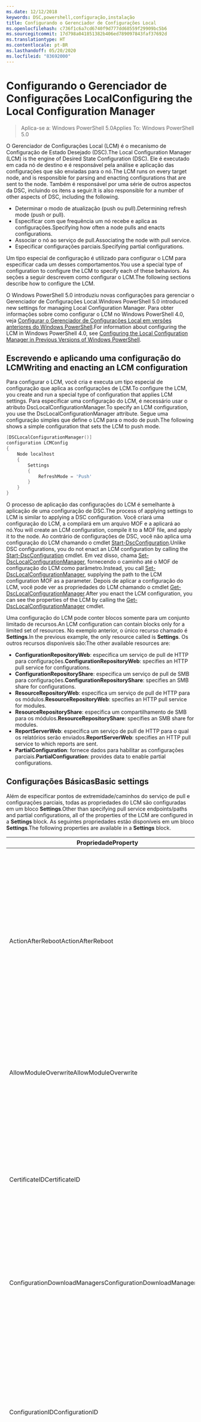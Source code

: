 ```yaml
---
ms.date: 12/12/2018
keywords: DSC,powershell,configuração,instalação
title: Configurando o Gerenciador de Configurações Local
ms.openlocfilehash: c736f1c6a7cd6740f9d777dd68559f29909bc5b6
ms.sourcegitcommit: 17d798a041851382b406ed789097843faf37692d
ms.translationtype: HT
ms.contentlocale: pt-BR
ms.lasthandoff: 05/20/2020
ms.locfileid: "83692000"
---
```

# <a name="configuring-the-local-configuration-manager"></a><span data-ttu-id="07365-103">Configurando o Gerenciador de Configurações Local</span><span class="sxs-lookup"><span data-stu-id="07365-103">Configuring the Local Configuration Manager</span></span>

> <span data-ttu-id="07365-104">Aplica-se a: Windows PowerShell 5.0</span><span class="sxs-lookup"><span data-stu-id="07365-104">Applies To: Windows PowerShell 5.0</span></span>

<span data-ttu-id="07365-105">O Gerenciador de Configurações Local (LCM) é o mecanismo de Configuração de Estado Desejado (DSC).</span><span class="sxs-lookup"><span data-stu-id="07365-105">The Local Configuration Manager (LCM) is the engine of Desired State Configuration (DSC).</span></span>
<span data-ttu-id="07365-106">Ele é executado em cada nó de destino e é responsável pela análise e aplicação das configurações que são enviadas para o nó.</span><span class="sxs-lookup"><span data-stu-id="07365-106">The LCM runs on every target node, and is responsible for parsing and enacting configurations that are sent to the node.</span></span>
<span data-ttu-id="07365-107">Também é responsável por uma série de outros aspectos da DSC, incluindo os itens a seguir.</span><span class="sxs-lookup"><span data-stu-id="07365-107">It is also responsible for a number of other aspects of DSC, including the following.</span></span>

- <span data-ttu-id="07365-108">Determinar o modo de atualização (push ou pull).</span><span class="sxs-lookup"><span data-stu-id="07365-108">Determining refresh mode (push or pull).</span></span>
- <span data-ttu-id="07365-109">Especificar com que frequência um nó recebe e aplica as configurações.</span><span class="sxs-lookup"><span data-stu-id="07365-109">Specifying how often a node pulls and enacts configurations.</span></span>
- <span data-ttu-id="07365-110">Associar o nó ao serviço de pull.</span><span class="sxs-lookup"><span data-stu-id="07365-110">Associating the node with pull service.</span></span>
- <span data-ttu-id="07365-111">Especificar configurações parciais.</span><span class="sxs-lookup"><span data-stu-id="07365-111">Specifying partial configurations.</span></span>

<span data-ttu-id="07365-112">Um tipo especial de configuração é utilizado para configurar o LCM para especificar cada um desses comportamentos.</span><span class="sxs-lookup"><span data-stu-id="07365-112">You use a special type of configuration to configure the LCM to specify each of these behaviors.</span></span>
<span data-ttu-id="07365-113">As seções a seguir descrevem como configurar o LCM.</span><span class="sxs-lookup"><span data-stu-id="07365-113">The following sections describe how to configure the LCM.</span></span>

<span data-ttu-id="07365-114">O Windows PowerShell 5.0 introduziu novas configurações para gerenciar o Gerenciador de Configurações Local.</span><span class="sxs-lookup"><span data-stu-id="07365-114">Windows PowerShell 5.0 introduced new settings for managing Local Configuration Manager.</span></span>
<span data-ttu-id="07365-115">Para obter informações sobre como configurar o LCM no Windows PowerShell 4.0, veja [Configurar o Gerenciador de Configurações Local em versões anteriores do Windows PowerShell](metaconfig4.md).</span><span class="sxs-lookup"><span data-stu-id="07365-115">For information about configuring the LCM in Windows PowerShell 4.0, see [Configuring the Local Configuration Manager in Previous Versions of Windows PowerShell](metaconfig4.md).</span></span>

## <a name="writing-and-enacting-an-lcm-configuration"></a><span data-ttu-id="07365-116">Escrevendo e aplicando uma configuração do LCM</span><span class="sxs-lookup"><span data-stu-id="07365-116">Writing and enacting an LCM configuration</span></span>

<span data-ttu-id="07365-117">Para configurar o LCM, você cria e executa um tipo especial de configuração que aplica as configurações de LCM.</span><span class="sxs-lookup"><span data-stu-id="07365-117">To configure the LCM, you create and run a special type of configuration that applies LCM settings.</span></span>
<span data-ttu-id="07365-118">Para especificar uma configuração do LCM, é necessário usar o atributo DscLocalConfigurationManager.</span><span class="sxs-lookup"><span data-stu-id="07365-118">To specify an LCM configuration, you use the DscLocalConfigurationManager attribute.</span></span>
<span data-ttu-id="07365-119">Segue uma configuração simples que define o LCM para o modo de push.</span><span class="sxs-lookup"><span data-stu-id="07365-119">The following shows a simple configuration that sets the LCM to push mode.</span></span>

```powershell
[DSCLocalConfigurationManager()]
configuration LCMConfig
{
    Node localhost
    {
        Settings
        {
            RefreshMode = 'Push'
        }
    }
}
```

<span data-ttu-id="07365-120">O processo de aplicação das configurações do LCM é semelhante à aplicação de uma configuração de DSC.</span><span class="sxs-lookup"><span data-stu-id="07365-120">The process of applying settings to LCM is similar to applying a DSC configuration.</span></span>
<span data-ttu-id="07365-121">Você criará uma configuração do LCM, a compilará em um arquivo MOF e a aplicará ao nó.</span><span class="sxs-lookup"><span data-stu-id="07365-121">You will create an LCM configuration, compile it to a MOF file, and apply it to the node.</span></span>
<span data-ttu-id="07365-122">Ao contrário de configurações de DSC, você não aplica uma configuração do LCM chamando o cmdlet [Start-DscConfiguration](/powershell/module/psdesiredstateconfiguration/start-dscconfiguration).</span><span class="sxs-lookup"><span data-stu-id="07365-122">Unlike DSC configurations, you do not enact an LCM configuration by calling the [Start-DscConfiguration](/powershell/module/psdesiredstateconfiguration/start-dscconfiguration) cmdlet.</span></span>
<span data-ttu-id="07365-123">Em vez disso, chama [Set-DscLocalConfigurationManager](/powershell/module/PSDesiredStateConfiguration/Set-DscLocalConfigurationManager), fornecendo o caminho até o MOF de configuração do LCM como parâmetro.</span><span class="sxs-lookup"><span data-stu-id="07365-123">Instead, you call [Set-DscLocalConfigurationManager](/powershell/module/PSDesiredStateConfiguration/Set-DscLocalConfigurationManager), supplying the path to the LCM configuration MOF as a parameter.</span></span>
<span data-ttu-id="07365-124">Depois de aplicar a configuração do LCM, você pode ver as propriedades do LCM chamando o cmdlet [Get-DscLocalConfigurationManager](/powershell/module/PSDesiredStateConfiguration/Get-DscLocalConfigurationManager).</span><span class="sxs-lookup"><span data-stu-id="07365-124">After you enact the LCM configuration, you can see the properties of the LCM by calling the [Get-DscLocalConfigurationManager](/powershell/module/PSDesiredStateConfiguration/Get-DscLocalConfigurationManager) cmdlet.</span></span>

<span data-ttu-id="07365-125">Uma configuração do LCM pode conter blocos somente para um conjunto limitado de recursos.</span><span class="sxs-lookup"><span data-stu-id="07365-125">An LCM configuration can contain blocks only for a limited set of resources.</span></span>
<span data-ttu-id="07365-126">No exemplo anterior, o único recurso chamado é **Settings**.</span><span class="sxs-lookup"><span data-stu-id="07365-126">In the previous example, the only resource called is **Settings**.</span></span>
<span data-ttu-id="07365-127">Os outros recursos disponíveis são:</span><span class="sxs-lookup"><span data-stu-id="07365-127">The other available resources are:</span></span>

* <span data-ttu-id="07365-128">**ConfigurationRepositoryWeb**: especifica um serviço de pull de HTTP para configurações.</span><span class="sxs-lookup"><span data-stu-id="07365-128">**ConfigurationRepositoryWeb**: specifies an HTTP pull service for configurations.</span></span>
* <span data-ttu-id="07365-129">**ConfigurationRepositoryShare**: especifica um serviço de pull de SMB para configurações.</span><span class="sxs-lookup"><span data-stu-id="07365-129">**ConfigurationRepositoryShare**: specifies an SMB share for configurations.</span></span>
* <span data-ttu-id="07365-130">**ResourceRepositoryWeb**: especifica um serviço de pull de HTTP para os módulos.</span><span class="sxs-lookup"><span data-stu-id="07365-130">**ResourceRepositoryWeb**: specifies an HTTP pull service for modules.</span></span>
* <span data-ttu-id="07365-131">**ResourceRepositoryShare**: especifica um compartilhamento de SMB para os módulos.</span><span class="sxs-lookup"><span data-stu-id="07365-131">**ResourceRepositoryShare**: specifies an SMB share for modules.</span></span>
* <span data-ttu-id="07365-132">**ReportServerWeb**: especifica um serviço de pull de HTTP para o qual os relatórios serão enviados.</span><span class="sxs-lookup"><span data-stu-id="07365-132">**ReportServerWeb**: specifies an HTTP pull service to which reports are sent.</span></span>
* <span data-ttu-id="07365-133">**PartialConfiguration**: fornece dados para habilitar as configurações parciais.</span><span class="sxs-lookup"><span data-stu-id="07365-133">**PartialConfiguration**: provides data to enable partial configurations.</span></span>

## <a name="basic-settings"></a><span data-ttu-id="07365-134">Configurações Básicas</span><span class="sxs-lookup"><span data-stu-id="07365-134">Basic settings</span></span>

<span data-ttu-id="07365-135">Além de especificar pontos de extremidade/caminhos do serviço de pull e configurações parciais, todas as propriedades do LCM são configuradas em um bloco **Settings**.</span><span class="sxs-lookup"><span data-stu-id="07365-135">Other than specifying pull service endpoints/paths and partial configurations, all of the properties of the LCM are configured in a **Settings** block.</span></span>
<span data-ttu-id="07365-136">As seguintes propriedades estão disponíveis em um bloco **Settings**.</span><span class="sxs-lookup"><span data-stu-id="07365-136">The following properties are available in a **Settings** block.</span></span>

|  <span data-ttu-id="07365-137">Propriedade</span><span class="sxs-lookup"><span data-stu-id="07365-137">Property</span></span>  |  <span data-ttu-id="07365-138">Type</span><span class="sxs-lookup"><span data-stu-id="07365-138">Type</span></span>  |  <span data-ttu-id="07365-139">Descrição</span><span class="sxs-lookup"><span data-stu-id="07365-139">Description</span></span>   |
|----------- |------- |--------------- |
| <span data-ttu-id="07365-140">ActionAfterReboot</span><span class="sxs-lookup"><span data-stu-id="07365-140">ActionAfterReboot</span></span>| <span data-ttu-id="07365-141">string</span><span class="sxs-lookup"><span data-stu-id="07365-141">string</span></span>| <span data-ttu-id="07365-142">Especifica o que acontece após uma reinicialização durante a aplicação de uma configuração.</span><span class="sxs-lookup"><span data-stu-id="07365-142">Specifies what happens after a reboot during the application of a configuration.</span></span> <span data-ttu-id="07365-143">Os valores possíveis são __"ContinueConfiguration"__ e __"StopConfiguration"__ .</span><span class="sxs-lookup"><span data-stu-id="07365-143">The possible values are __"ContinueConfiguration"__ and __"StopConfiguration"__.</span></span> <ul><li> <span data-ttu-id="07365-144">__ContinueConfiguration__: continuar a aplicar a configuração atual após a reinicialização do computador.</span><span class="sxs-lookup"><span data-stu-id="07365-144">__ContinueConfiguration__: Continue applying the current configuration after machine reboot.</span></span> <span data-ttu-id="07365-145">Esse é o valor padrão.</span><span class="sxs-lookup"><span data-stu-id="07365-145">This is the default value</span></span></li><li><span data-ttu-id="07365-146">__StopConfiguration__: parar a configuração atual após a reinicialização do computador.</span><span class="sxs-lookup"><span data-stu-id="07365-146">__StopConfiguration__: Stop the current configuration after machine reboot.</span></span></li></ul>|
| <span data-ttu-id="07365-147">AllowModuleOverwrite</span><span class="sxs-lookup"><span data-stu-id="07365-147">AllowModuleOverwrite</span></span>| <span data-ttu-id="07365-148">bool</span><span class="sxs-lookup"><span data-stu-id="07365-148">bool</span></span>| <span data-ttu-id="07365-149">__$TRUE__ se as novas configurações baixadas do serviço de pull tiverem permissão para substituir as antigas no nó de destino.</span><span class="sxs-lookup"><span data-stu-id="07365-149">__$TRUE__ if new configurations downloaded from the pull service are allowed to overwrite the old ones on the target node.</span></span> <span data-ttu-id="07365-150">Caso contrário, $FALSE.</span><span class="sxs-lookup"><span data-stu-id="07365-150">Otherwise, $FALSE.</span></span>|
| <span data-ttu-id="07365-151">CertificateID</span><span class="sxs-lookup"><span data-stu-id="07365-151">CertificateID</span></span>| <span data-ttu-id="07365-152">string</span><span class="sxs-lookup"><span data-stu-id="07365-152">string</span></span>| <span data-ttu-id="07365-153">A impressão digital de um certificado usado para proteger as credenciais passadas em uma configuração.</span><span class="sxs-lookup"><span data-stu-id="07365-153">The thumbprint of a certificate used to secure credentials passed in a configuration.</span></span> <span data-ttu-id="07365-154">Para obter mais informações, consulte [Quer proteger credenciais na Configuração de Estado Desejado do Windows PowerShell?](https://devblogs.microsoft.com/powershell/want-to-secure-credentials-in-windows-powershell-desired-state-configuration/)</span><span class="sxs-lookup"><span data-stu-id="07365-154">For more information see [Want to secure credentials in Windows PowerShell Desired State Configuration?](https://devblogs.microsoft.com/powershell/want-to-secure-credentials-in-windows-powershell-desired-state-configuration/).</span></span> <br> <span data-ttu-id="07365-155">__Observação:__ isso será gerenciado automaticamente se estiver usando o serviço de pull de DSC de Automação do Azure.</span><span class="sxs-lookup"><span data-stu-id="07365-155">__Note:__ this is managed automatically if using Azure Automation DSC pull service.</span></span>|
| <span data-ttu-id="07365-156">ConfigurationDownloadManagers</span><span class="sxs-lookup"><span data-stu-id="07365-156">ConfigurationDownloadManagers</span></span>| <span data-ttu-id="07365-157">CimInstance[]</span><span class="sxs-lookup"><span data-stu-id="07365-157">CimInstance[]</span></span>| <span data-ttu-id="07365-158">Obsoleto.</span><span class="sxs-lookup"><span data-stu-id="07365-158">Obsolete.</span></span> <span data-ttu-id="07365-159">Use os blocos __ConfigurationRepositoryWeb__ e __ConfigurationRepositoryShare__ para definir pontos de extremidade de serviço de pull de configuração.</span><span class="sxs-lookup"><span data-stu-id="07365-159">Use __ConfigurationRepositoryWeb__ and __ConfigurationRepositoryShare__ blocks to define configuration pull service endpoints.</span></span>|
| <span data-ttu-id="07365-160">ConfigurationID</span><span class="sxs-lookup"><span data-stu-id="07365-160">ConfigurationID</span></span>| <span data-ttu-id="07365-161">string</span><span class="sxs-lookup"><span data-stu-id="07365-161">string</span></span>| <span data-ttu-id="07365-162">Para compatibilidade com versões anteriores do serviço de pull.</span><span class="sxs-lookup"><span data-stu-id="07365-162">For backwards compatibility with older pull service versions.</span></span> <span data-ttu-id="07365-163">Um GUID que identifica o arquivo de configuração que deve ser obtido de um serviço de pull.</span><span class="sxs-lookup"><span data-stu-id="07365-163">A GUID that identifies the configuration file to get from a pull service.</span></span> <span data-ttu-id="07365-164">O nó efetuará o pull das configurações serviço de pull se o nome do MOF de configuração for ConfigurationID.mof.</span><span class="sxs-lookup"><span data-stu-id="07365-164">The node will pull configurations on the pull service if the name of the configuration MOF is named ConfigurationID.mof.</span></span><br> <span data-ttu-id="07365-165">__Observação:__ Se você definir essa propriedade, o registro do nó com um serviço de pull usando __RegistrationKey__ não funcionará.</span><span class="sxs-lookup"><span data-stu-id="07365-165">__Note:__ If you set this property, registering the node with a pull service by using __RegistrationKey__ does not work.</span></span> <span data-ttu-id="07365-166">Para obter mais informações, consulte [Configurando um cliente de pull com nomes de configuração](../pull-server/pullClientConfigNames.md).</span><span class="sxs-lookup"><span data-stu-id="07365-166">For more information, see [Setting up a pull client with configuration names](../pull-server/pullClientConfigNames.md).</span></span>|
| <span data-ttu-id="07365-167">ConfigurationMode</span><span class="sxs-lookup"><span data-stu-id="07365-167">ConfigurationMode</span></span>| <span data-ttu-id="07365-168">string</span><span class="sxs-lookup"><span data-stu-id="07365-168">string</span></span> | <span data-ttu-id="07365-169">Especifica como o LCM realmente aplica a configuração aos nós de destino.</span><span class="sxs-lookup"><span data-stu-id="07365-169">Specifies how the LCM actually applies the configuration to the target nodes.</span></span> <span data-ttu-id="07365-170">Os valores possíveis são __"ApplyOnly"__ , __"ApplyAndMonitor"__ e __"ApplyAndAutoCorrect"__ .</span><span class="sxs-lookup"><span data-stu-id="07365-170">Possible values are __"ApplyOnly"__,__"ApplyAndMonitor"__, and __"ApplyAndAutoCorrect"__.</span></span> <ul><li><span data-ttu-id="07365-171">__ApplyOnly__: a DSC aplica a configuração e não faz nada além disso, a menos que uma nova configuração seja enviada por push para o nó de destino ou quando o pull de uma nova configuração for efetuado de um serviço.</span><span class="sxs-lookup"><span data-stu-id="07365-171">__ApplyOnly__: DSC applies the configuration and does nothing further unless a new configuration is pushed to the target node or when a new configuration is pulled from a service.</span></span> <span data-ttu-id="07365-172">Depois da aplicação inicial de uma nova configuração, o DSC não procura descompasso de um estado previamente configurado.</span><span class="sxs-lookup"><span data-stu-id="07365-172">After initial application of a new configuration, DSC does not check for drift from a previously configured state.</span></span> <span data-ttu-id="07365-173">Observe que a DSC tentará aplicar a configuração até obter êxito antes que __ApplyOnly__ entre em vigor.</span><span class="sxs-lookup"><span data-stu-id="07365-173">Note that DSC will attempt to apply the configuration until it is successful before __ApplyOnly__ takes effect.</span></span> </li><li> <span data-ttu-id="07365-174">__ApplyAndMonitor__: Esse é o valor padrão.</span><span class="sxs-lookup"><span data-stu-id="07365-174">__ApplyAndMonitor__: This is the default value.</span></span> <span data-ttu-id="07365-175">O LCM aplica as novas configurações.</span><span class="sxs-lookup"><span data-stu-id="07365-175">The LCM applies any new configurations.</span></span> <span data-ttu-id="07365-176">Depois da aplicação inicial de uma nova configuração, se o nó de destino tiver um descompasso do estado desejado, o DSC relatará a discrepância nos logs.</span><span class="sxs-lookup"><span data-stu-id="07365-176">After initial application of a new configuration, if the target node drifts from the desired state, DSC reports the discrepancy in logs.</span></span> <span data-ttu-id="07365-177">Observe que a DSC tentará aplicar a configuração até obter êxito antes que __ApplyAndMonitor__ entre em vigor.</span><span class="sxs-lookup"><span data-stu-id="07365-177">Note that DSC will attempt to apply the configuration until it is successful before __ApplyAndMonitor__ takes effect.</span></span></li><li><span data-ttu-id="07365-178">__ApplyAndAutoCorrect__: o DSC aplica as novas configurações.</span><span class="sxs-lookup"><span data-stu-id="07365-178">__ApplyAndAutoCorrect__: DSC applies any new configurations.</span></span> <span data-ttu-id="07365-179">Após a aplicação inicial de uma nova configuração, se o nó de destino estiver dessincronizado em relação ao estado desejado, a DSC relatará a discrepância nos logs e reaplica a configuração atual.</span><span class="sxs-lookup"><span data-stu-id="07365-179">After initial application of a new configuration, if the target node drifts from the desired state, DSC reports the discrepancy in logs, and then re-applies the current configuration.</span></span></li></ul>|
| <span data-ttu-id="07365-180">ConfigurationModeFrequencyMins</span><span class="sxs-lookup"><span data-stu-id="07365-180">ConfigurationModeFrequencyMins</span></span>| <span data-ttu-id="07365-181">UInt32</span><span class="sxs-lookup"><span data-stu-id="07365-181">UInt32</span></span>| <span data-ttu-id="07365-182">A frequência, em minutos, em que a configuração atual é verificada e aplicada.</span><span class="sxs-lookup"><span data-stu-id="07365-182">How often, in minutes, the current configuration is checked and applied.</span></span> <span data-ttu-id="07365-183">Essa propriedade será ignorada se a propriedade ConfigurationMode estiver definida como ApplyOnly.</span><span class="sxs-lookup"><span data-stu-id="07365-183">This property is ignored if the ConfigurationMode property is set to ApplyOnly.</span></span> <span data-ttu-id="07365-184">O valor padrão é 15.</span><span class="sxs-lookup"><span data-stu-id="07365-184">The default value is 15.</span></span>|
| <span data-ttu-id="07365-185">DebugMode</span><span class="sxs-lookup"><span data-stu-id="07365-185">DebugMode</span></span>| <span data-ttu-id="07365-186">string</span><span class="sxs-lookup"><span data-stu-id="07365-186">string</span></span>| <span data-ttu-id="07365-187">Os valores possíveis são __None__, __ForceModuleImport__ e __All__.</span><span class="sxs-lookup"><span data-stu-id="07365-187">Possible values are __None__, __ForceModuleImport__, and __All__.</span></span> <ul><li><span data-ttu-id="07365-188">Defina como __None__ para usar os recursos armazenados em cache.</span><span class="sxs-lookup"><span data-stu-id="07365-188">Set to __None__ to use cached resources.</span></span> <span data-ttu-id="07365-189">Este é o padrão e deve ser usada em cenários de produção.</span><span class="sxs-lookup"><span data-stu-id="07365-189">This is the default and should be used in production scenarios.</span></span></li><li><span data-ttu-id="07365-190">Definir como __ForceModuleImport__ fará com que o LCM recarregue todos os módulos de recursos DSC, mesmo se tiverem sido carregados e armazenados em cache anteriormente.</span><span class="sxs-lookup"><span data-stu-id="07365-190">Setting to __ForceModuleImport__, causes the LCM to reload any DSC resource modules, even if they have been previously loaded and cached.</span></span> <span data-ttu-id="07365-191">Isso afeta o desempenho das operações de DSC, já que cada módulo é recarregado no momento do uso.</span><span class="sxs-lookup"><span data-stu-id="07365-191">This impacts the performance of DSC operations as each module is reloaded on use.</span></span> <span data-ttu-id="07365-192">Normalmente, você usaria esse valor durante a depuração de um recurso</span><span class="sxs-lookup"><span data-stu-id="07365-192">Typically you would use this value while debugging a resource</span></span></li><li><span data-ttu-id="07365-193">Nesta versão, __All__ é o mesmo que __ForceModuleImport__</span><span class="sxs-lookup"><span data-stu-id="07365-193">In this release, __All__ is same as __ForceModuleImport__</span></span></li></ul> |
| <span data-ttu-id="07365-194">RebootNodeIfNeeded</span><span class="sxs-lookup"><span data-stu-id="07365-194">RebootNodeIfNeeded</span></span>| <span data-ttu-id="07365-195">bool</span><span class="sxs-lookup"><span data-stu-id="07365-195">bool</span></span>| <span data-ttu-id="07365-196">defina como `$true` para permitir que os recursos reinicializem o nó usando o sinalizador `$global:DSCMachineStatus`.</span><span class="sxs-lookup"><span data-stu-id="07365-196">Set this to `$true` to allow resources to reboot the Node using the `$global:DSCMachineStatus` flag.</span></span> <span data-ttu-id="07365-197">Caso contrário, você precisará reinicializar manualmente o nó para qualquer configuração que exigir.</span><span class="sxs-lookup"><span data-stu-id="07365-197">Otherwise, you will have to manually reboot the node for any configuration that requires it.</span></span> <span data-ttu-id="07365-198">O valor padrão é `$false`.</span><span class="sxs-lookup"><span data-stu-id="07365-198">The default value is `$false`.</span></span> <span data-ttu-id="07365-199">Para usar essa configuração quando uma condição de reinicialização for representada por algo diferente do DSC (como o Windows Installer), combine essa configuração com recurso __PendingReboot__ no módulo [ComputerManagementDsc](https://github.com/PowerShell/ComputerManagementDsc).</span><span class="sxs-lookup"><span data-stu-id="07365-199">To use this setting when a reboot condition is enacted by something other than DSC (such as Windows Installer), combine this setting with the __PendingReboot__ resource in the [ComputerManagementDsc](https://github.com/PowerShell/ComputerManagementDsc) module.</span></span>|
| <span data-ttu-id="07365-200">RefreshMode</span><span class="sxs-lookup"><span data-stu-id="07365-200">RefreshMode</span></span>| <span data-ttu-id="07365-201">string</span><span class="sxs-lookup"><span data-stu-id="07365-201">string</span></span>| <span data-ttu-id="07365-202">Especifica como o LCM obtém as configurações.</span><span class="sxs-lookup"><span data-stu-id="07365-202">Specifies how the LCM gets configurations.</span></span> <span data-ttu-id="07365-203">Os valores possíveis são __"Disabled"__ , __"Push"__ e __"Pull"__ .</span><span class="sxs-lookup"><span data-stu-id="07365-203">The possible values are __"Disabled"__, __"Push"__, and __"Pull"__.</span></span> <ul><li><span data-ttu-id="07365-204">__Disabled__: as configurações do DSC estão desabilitadas para este nó.</span><span class="sxs-lookup"><span data-stu-id="07365-204">__Disabled__: DSC configurations are disabled for this node.</span></span></li><li> <span data-ttu-id="07365-205">__Push__: as configurações são iniciadas chamando o cmdlet [Start-DscConfiguration](/powershell/module/psdesiredstateconfiguration/start-dscconfiguration).</span><span class="sxs-lookup"><span data-stu-id="07365-205">__Push__: Configurations are initiated by calling the [Start-DscConfiguration](/powershell/module/psdesiredstateconfiguration/start-dscconfiguration) cmdlet.</span></span> <span data-ttu-id="07365-206">A configuração é aplicada imediatamente ao nó.</span><span class="sxs-lookup"><span data-stu-id="07365-206">The configuration is applied immediately to the node.</span></span> <span data-ttu-id="07365-207">Esse é o valor padrão.</span><span class="sxs-lookup"><span data-stu-id="07365-207">This is the default value.</span></span></li><li><span data-ttu-id="07365-208">__Pull:__ o nó está configurado para verificar regularmente as configurações de um serviço de pull ou caminho SMB.</span><span class="sxs-lookup"><span data-stu-id="07365-208">__Pull:__ The node is configured to regularly check for configurations from a pull service or SMB path.</span></span> <span data-ttu-id="07365-209">Se essa propriedade estiver definida como __Pull__, você deverá especificar um caminho de (serviço) HTTP ou (compartilhamento) SMB em um bloco __ConfigurationRepositoryWeb__ ou __ConfigurationRepositoryShare__.</span><span class="sxs-lookup"><span data-stu-id="07365-209">If this property is set to __Pull__, you must specify an HTTP (service) or SMB (share) path in a __ConfigurationRepositoryWeb__ or __ConfigurationRepositoryShare__ block.</span></span></li></ul>|
| <span data-ttu-id="07365-210">RefreshFrequencyMins</span><span class="sxs-lookup"><span data-stu-id="07365-210">RefreshFrequencyMins</span></span>| <span data-ttu-id="07365-211">Uint32</span><span class="sxs-lookup"><span data-stu-id="07365-211">Uint32</span></span>| <span data-ttu-id="07365-212">O intervalo de tempo, em minutos, em que o LCM verifica um serviço de pull para obter configurações atualizadas.</span><span class="sxs-lookup"><span data-stu-id="07365-212">The time interval, in minutes, at which the LCM checks a pull service to get updated configurations.</span></span> <span data-ttu-id="07365-213">Esse valor será ignorado se o LCM não estiver configurado no modo de pull.</span><span class="sxs-lookup"><span data-stu-id="07365-213">This value is ignored if the LCM is not configured in pull mode.</span></span> <span data-ttu-id="07365-214">O valor padrão é 30.</span><span class="sxs-lookup"><span data-stu-id="07365-214">The default value is 30.</span></span>|
| <span data-ttu-id="07365-215">ReportManagers</span><span class="sxs-lookup"><span data-stu-id="07365-215">ReportManagers</span></span>| <span data-ttu-id="07365-216">CimInstance[]</span><span class="sxs-lookup"><span data-stu-id="07365-216">CimInstance[]</span></span>| <span data-ttu-id="07365-217">Obsoleto.</span><span class="sxs-lookup"><span data-stu-id="07365-217">Obsolete.</span></span> <span data-ttu-id="07365-218">Use blocos __ReportServerWeb__ para definir um ponto de extremidade para enviar dados de relatório a um serviço de pull.</span><span class="sxs-lookup"><span data-stu-id="07365-218">Use __ReportServerWeb__ blocks to define an endpoint to send reporting data to a pull service.</span></span>|
| <span data-ttu-id="07365-219">ResourceModuleManagers</span><span class="sxs-lookup"><span data-stu-id="07365-219">ResourceModuleManagers</span></span>| <span data-ttu-id="07365-220">CimInstance[]</span><span class="sxs-lookup"><span data-stu-id="07365-220">CimInstance[]</span></span>| <span data-ttu-id="07365-221">Obsoleto.</span><span class="sxs-lookup"><span data-stu-id="07365-221">Obsolete.</span></span> <span data-ttu-id="07365-222">Use os blocos __ResourceRepositoryWeb__ e __ResourceRepositoryShare__ para definir pontos de extremidade HTTP do serviço de pull ou caminhos SMB, respectivamente.</span><span class="sxs-lookup"><span data-stu-id="07365-222">Use __ResourceRepositoryWeb__ and __ResourceRepositoryShare__ blocks to define pull service HTTP endpoints or SMB paths, respectively.</span></span>|
| <span data-ttu-id="07365-223">PartialConfigurations</span><span class="sxs-lookup"><span data-stu-id="07365-223">PartialConfigurations</span></span>| <span data-ttu-id="07365-224">CimInstance</span><span class="sxs-lookup"><span data-stu-id="07365-224">CimInstance</span></span>| <span data-ttu-id="07365-225">Não implementado.</span><span class="sxs-lookup"><span data-stu-id="07365-225">Not implemented.</span></span> <span data-ttu-id="07365-226">Não use.</span><span class="sxs-lookup"><span data-stu-id="07365-226">Do not use.</span></span>|
| <span data-ttu-id="07365-227">StatusRetentionTimeInDays</span><span class="sxs-lookup"><span data-stu-id="07365-227">StatusRetentionTimeInDays</span></span> | <span data-ttu-id="07365-228">UInt32</span><span class="sxs-lookup"><span data-stu-id="07365-228">UInt32</span></span>| <span data-ttu-id="07365-229">O número de dias que o LCM mantém o status da configuração atual.</span><span class="sxs-lookup"><span data-stu-id="07365-229">The number of days the LCM keeps the status of the current configuration.</span></span>|

> [!NOTE]
> <span data-ttu-id="07365-230">O LCM inicia o ciclo **ConfigurationModeFrequencyMins** com base em:</span><span class="sxs-lookup"><span data-stu-id="07365-230">The LCM starts the **ConfigurationModeFrequencyMins** cycle based on:</span></span>
>
> - <span data-ttu-id="07365-231">Uma nova metaconfiguração aplicada usando `Set-DscLocalConfigurationManager`</span><span class="sxs-lookup"><span data-stu-id="07365-231">A new metaconfig is applied using `Set-DscLocalConfigurationManager`</span></span>
> - <span data-ttu-id="07365-232">Uma reinicialização do computador</span><span class="sxs-lookup"><span data-stu-id="07365-232">A machine restart</span></span>
>
> <span data-ttu-id="07365-233">Para qualquer condição em que o processo de temporizador apresentar uma falha, ela será detectada dentro de 30 segundos e o ciclo será reiniciado.</span><span class="sxs-lookup"><span data-stu-id="07365-233">For any condition where the timer process experiences a crash, that will be detected within 30 seconds and the cycle will be restarted.</span></span>
> <span data-ttu-id="07365-234">Uma operação simultânea pode atrasar o início do ciclo; se a duração dessa operação ultrapassar a frequência de ciclo configurada, o próximo temporizador não será iniciado.</span><span class="sxs-lookup"><span data-stu-id="07365-234">A concurrent operation could delay the cycle from being started, if the duration of this operation exceeds the configured cycle frequency, the next timer will not start.</span></span>
>
> <span data-ttu-id="07365-235">Por exemplo, a metaconfiguração é configurada com uma frequência de pull de 15 minutos e um pull ocorre em T1.</span><span class="sxs-lookup"><span data-stu-id="07365-235">Example, the metaconfig is configured at a 15 minute pull frequency and a pull occurs at T1.</span></span>  <span data-ttu-id="07365-236">O Nó não conclui o trabalho por 16 minutos.</span><span class="sxs-lookup"><span data-stu-id="07365-236">The Node does not finish work for 16 minutes.</span></span>  <span data-ttu-id="07365-237">O primeiro ciclo de 15 minutos será ignorado e próximo pull ocorrerá em T1 + 15 + 15.</span><span class="sxs-lookup"><span data-stu-id="07365-237">The first 15 minute cycle is ignored, and next pull will happen at T1+15+15.</span></span>

## <a name="pull-service"></a><span data-ttu-id="07365-238">Serviço de pull</span><span class="sxs-lookup"><span data-stu-id="07365-238">Pull service</span></span>

<span data-ttu-id="07365-239">A configuração do LCM dá suporte à definição dos seguintes tipos de ponto de extremidade de serviço de pull:</span><span class="sxs-lookup"><span data-stu-id="07365-239">LCM configuration supports defining the following types of pull service endpoints:</span></span>

- <span data-ttu-id="07365-240">**Servidor de configuração**: um repositório para configurações de DSC.</span><span class="sxs-lookup"><span data-stu-id="07365-240">**Configuration server**: A repository for DSC configurations.</span></span> <span data-ttu-id="07365-241">Defina os servidores de configuração usando blocos **ConfigurationRepositoryWeb** (para servidores baseados na Web) e **ConfigurationRepositoryShare** (para servidores baseados em SMB).</span><span class="sxs-lookup"><span data-stu-id="07365-241">Define configuration servers by using **ConfigurationRepositoryWeb** (for web-based servers) and **ConfigurationRepositoryShare** (for SMB-based servers) blocks.</span></span>
- <span data-ttu-id="07365-242">**Servidor de recursos**: um repositório de recursos DSC, empacotados como módulos do PowerShell.</span><span class="sxs-lookup"><span data-stu-id="07365-242">**Resource server**: A repository for DSC resources, packaged as PowerShell modules.</span></span> <span data-ttu-id="07365-243">Defina os servidores de recurso usando blocos **ResourceRepositoryWeb** (para servidores baseados na Web) e **ResourceRepositoryShare** (para servidores baseados em SMB).</span><span class="sxs-lookup"><span data-stu-id="07365-243">Define resource servers by using **ResourceRepositoryWeb** (for web-based servers) and **ResourceRepositoryShare** (for SMB-based servers) blocks.</span></span>
- <span data-ttu-id="07365-244">**Servidor de relatório**: um serviço para o qual o DSC envia dados de relatório.</span><span class="sxs-lookup"><span data-stu-id="07365-244">**Report server**: A service that DSC sends report data to.</span></span> <span data-ttu-id="07365-245">Defina os servidores de relatório usando blocos **ReportServerWeb**.</span><span class="sxs-lookup"><span data-stu-id="07365-245">Define report servers by using **ReportServerWeb** blocks.</span></span> <span data-ttu-id="07365-246">Um servidor de relatório deve ser um serviço Web.</span><span class="sxs-lookup"><span data-stu-id="07365-246">A report server must be a web service.</span></span>

<span data-ttu-id="07365-247">Para obter mais detalhes sobre o serviço de pull, veja [Serviço de pull de Desired State Configuration](../pull-server/pullServer.md).</span><span class="sxs-lookup"><span data-stu-id="07365-247">For more details on pull service see, [Desired State Configuration Pull Service](../pull-server/pullServer.md).</span></span>

## <a name="configuration-server-blocks"></a><span data-ttu-id="07365-248">Blocos do servidor de configuração</span><span class="sxs-lookup"><span data-stu-id="07365-248">Configuration server blocks</span></span>

<span data-ttu-id="07365-249">Para definir um servidor de configuração baseado na Web, crie um bloco **ConfigurationRepositoryWeb**.</span><span class="sxs-lookup"><span data-stu-id="07365-249">To define a web-based configuration server, you create a **ConfigurationRepositoryWeb** block.</span></span>
<span data-ttu-id="07365-250">Um **ConfigurationRepositoryWeb** define as propriedades a seguir.</span><span class="sxs-lookup"><span data-stu-id="07365-250">A **ConfigurationRepositoryWeb** defines the following properties.</span></span>

|<span data-ttu-id="07365-251">Propriedade</span><span class="sxs-lookup"><span data-stu-id="07365-251">Property</span></span>|<span data-ttu-id="07365-252">Type</span><span class="sxs-lookup"><span data-stu-id="07365-252">Type</span></span>|<span data-ttu-id="07365-253">Descrição</span><span class="sxs-lookup"><span data-stu-id="07365-253">Description</span></span>|
|---|---|---|
|<span data-ttu-id="07365-254">AllowUnsecureConnection</span><span class="sxs-lookup"><span data-stu-id="07365-254">AllowUnsecureConnection</span></span>|<span data-ttu-id="07365-255">bool</span><span class="sxs-lookup"><span data-stu-id="07365-255">bool</span></span>|<span data-ttu-id="07365-256">Defina como **$TRUE** para permitir conexões entre o nó e o servidor sem autenticação.</span><span class="sxs-lookup"><span data-stu-id="07365-256">Set to **$TRUE** to allow connections from the node to the server without authentication.</span></span> <span data-ttu-id="07365-257">Defina como **$FALSE** para exigir autenticação.</span><span class="sxs-lookup"><span data-stu-id="07365-257">Set to **$FALSE** to require authentication.</span></span>|
|<span data-ttu-id="07365-258">CertificateID</span><span class="sxs-lookup"><span data-stu-id="07365-258">CertificateID</span></span>|<span data-ttu-id="07365-259">string</span><span class="sxs-lookup"><span data-stu-id="07365-259">string</span></span>|<span data-ttu-id="07365-260">A impressão digital de um certificado usado para autenticar o servidor.</span><span class="sxs-lookup"><span data-stu-id="07365-260">The thumbprint of a certificate used to authenticate to the server.</span></span>|
|<span data-ttu-id="07365-261">ConfigurationNames</span><span class="sxs-lookup"><span data-stu-id="07365-261">ConfigurationNames</span></span>|<span data-ttu-id="07365-262">String[]</span><span class="sxs-lookup"><span data-stu-id="07365-262">String[]</span></span>|<span data-ttu-id="07365-263">Uma matriz de nomes de configurações que serão retiradas por pull pelo nó de destino.</span><span class="sxs-lookup"><span data-stu-id="07365-263">An array of names of configurations to be pulled by the target node.</span></span> <span data-ttu-id="07365-264">Serão usadas apenas se o nó for registrado com o serviço de pull usando uma **RegistrationKey**.</span><span class="sxs-lookup"><span data-stu-id="07365-264">These are used only if the node is registered with the pull service by using a **RegistrationKey**.</span></span> <span data-ttu-id="07365-265">Para obter mais informações, consulte [Configurando um cliente de pull com nomes de configuração](../pull-server/pullClientConfigNames.md).</span><span class="sxs-lookup"><span data-stu-id="07365-265">For more information, see [Setting up a pull client with configuration names](../pull-server/pullClientConfigNames.md).</span></span>|
|<span data-ttu-id="07365-266">RegistrationKey</span><span class="sxs-lookup"><span data-stu-id="07365-266">RegistrationKey</span></span>|<span data-ttu-id="07365-267">string</span><span class="sxs-lookup"><span data-stu-id="07365-267">string</span></span>|<span data-ttu-id="07365-268">Um GUID que registra o nó com o serviço de pull.</span><span class="sxs-lookup"><span data-stu-id="07365-268">A GUID that registers the node with the pull service.</span></span> <span data-ttu-id="07365-269">Para obter mais informações, consulte [Configurando um cliente de pull com nomes de configuração](../pull-server/pullClientConfigNames.md).</span><span class="sxs-lookup"><span data-stu-id="07365-269">For more information, see [Setting up a pull client with configuration names](../pull-server/pullClientConfigNames.md).</span></span>|
|<span data-ttu-id="07365-270">ServerURL</span><span class="sxs-lookup"><span data-stu-id="07365-270">ServerURL</span></span>|<span data-ttu-id="07365-271">string</span><span class="sxs-lookup"><span data-stu-id="07365-271">string</span></span>|<span data-ttu-id="07365-272">A URL do serviço de configuração.</span><span class="sxs-lookup"><span data-stu-id="07365-272">The URL of the configuration service.</span></span>|
|<span data-ttu-id="07365-273">ProxyURL\*</span><span class="sxs-lookup"><span data-stu-id="07365-273">ProxyURL\*</span></span>|<span data-ttu-id="07365-274">string</span><span class="sxs-lookup"><span data-stu-id="07365-274">string</span></span>|<span data-ttu-id="07365-275">A URL do proxy http a ser usada ao se comunicar com o serviço de configuração.</span><span class="sxs-lookup"><span data-stu-id="07365-275">The URL of the http proxy to use when communicating with the configuration service.</span></span>|
|<span data-ttu-id="07365-276">ProxyCredential\*</span><span class="sxs-lookup"><span data-stu-id="07365-276">ProxyCredential\*</span></span>|<span data-ttu-id="07365-277">pscredential</span><span class="sxs-lookup"><span data-stu-id="07365-277">pscredential</span></span>|<span data-ttu-id="07365-278">Credencial a ser usada para o proxy http.</span><span class="sxs-lookup"><span data-stu-id="07365-278">Credential to use for the http proxy.</span></span>|

> [!NOTE]
>
> * <span data-ttu-id="07365-279">Compatível com as versões 1809 e posteriores do Windows.</span><span class="sxs-lookup"><span data-stu-id="07365-279">Supported in Windows versions 1809 and later.</span></span>

<span data-ttu-id="07365-280">Um exemplo de script para simplificar a configuração do valor ConfigurationRepositoryWeb para nós locais está disponível - confira [Geração de metaconfigurações de DSC](https://docs.microsoft.com/azure/automation/automation-dsc-onboarding#generating-dsc-metaconfigurations)</span><span class="sxs-lookup"><span data-stu-id="07365-280">An example script to simplify configuring the ConfigurationRepositoryWeb value for on-premises nodes is available - see [Generating DSC metaconfigurations](https://docs.microsoft.com/azure/automation/automation-dsc-onboarding#generating-dsc-metaconfigurations)</span></span>

<span data-ttu-id="07365-281">Para definir um servidor de configuração baseado em SMB, crie um bloco **ConfigurationRepositoryShare**.</span><span class="sxs-lookup"><span data-stu-id="07365-281">To define an SMB-based configuration server, you create a **ConfigurationRepositoryShare** block.</span></span>
<span data-ttu-id="07365-282">Um **ConfigurationRepositoryShare** define as propriedades a seguir.</span><span class="sxs-lookup"><span data-stu-id="07365-282">A **ConfigurationRepositoryShare** defines the following properties.</span></span>

|<span data-ttu-id="07365-283">Propriedade</span><span class="sxs-lookup"><span data-stu-id="07365-283">Property</span></span>|<span data-ttu-id="07365-284">Type</span><span class="sxs-lookup"><span data-stu-id="07365-284">Type</span></span>|<span data-ttu-id="07365-285">Descrição</span><span class="sxs-lookup"><span data-stu-id="07365-285">Description</span></span>|
|---|---|---|
|<span data-ttu-id="07365-286">Credencial</span><span class="sxs-lookup"><span data-stu-id="07365-286">Credential</span></span>|<span data-ttu-id="07365-287">MSFT_Credential</span><span class="sxs-lookup"><span data-stu-id="07365-287">MSFT_Credential</span></span>|<span data-ttu-id="07365-288">A credencial usada para autenticar para o compartilhamento SMB.</span><span class="sxs-lookup"><span data-stu-id="07365-288">The credential used to authenticate to the SMB share.</span></span>|
|<span data-ttu-id="07365-289">SourcePath</span><span class="sxs-lookup"><span data-stu-id="07365-289">SourcePath</span></span>|<span data-ttu-id="07365-290">string</span><span class="sxs-lookup"><span data-stu-id="07365-290">string</span></span>|<span data-ttu-id="07365-291">O caminho do compartilhamento SMB.</span><span class="sxs-lookup"><span data-stu-id="07365-291">The path of the SMB share.</span></span>|

## <a name="resource-server-blocks"></a><span data-ttu-id="07365-292">Blocos do servidor de recurso</span><span class="sxs-lookup"><span data-stu-id="07365-292">Resource server blocks</span></span>

<span data-ttu-id="07365-293">Para definir um servidor de recurso baseado na Web, crie um bloco **ResourceRepositoryWeb**.</span><span class="sxs-lookup"><span data-stu-id="07365-293">To define a web-based resource server, you create a **ResourceRepositoryWeb** block.</span></span>
<span data-ttu-id="07365-294">Um **ResourceRepositoryWeb** define as propriedades a seguir.</span><span class="sxs-lookup"><span data-stu-id="07365-294">A **ResourceRepositoryWeb** defines the following properties.</span></span>

|<span data-ttu-id="07365-295">Propriedade</span><span class="sxs-lookup"><span data-stu-id="07365-295">Property</span></span>|<span data-ttu-id="07365-296">Type</span><span class="sxs-lookup"><span data-stu-id="07365-296">Type</span></span>|<span data-ttu-id="07365-297">Descrição</span><span class="sxs-lookup"><span data-stu-id="07365-297">Description</span></span>|
|---|---|---|
|<span data-ttu-id="07365-298">AllowUnsecureConnection</span><span class="sxs-lookup"><span data-stu-id="07365-298">AllowUnsecureConnection</span></span>|<span data-ttu-id="07365-299">bool</span><span class="sxs-lookup"><span data-stu-id="07365-299">bool</span></span>|<span data-ttu-id="07365-300">Defina como **$TRUE** para permitir conexões entre o nó e o servidor sem autenticação.</span><span class="sxs-lookup"><span data-stu-id="07365-300">Set to **$TRUE** to allow connections from the node to the server without authentication.</span></span> <span data-ttu-id="07365-301">Defina como **$FALSE** para exigir autenticação.</span><span class="sxs-lookup"><span data-stu-id="07365-301">Set to **$FALSE** to require authentication.</span></span>|
|<span data-ttu-id="07365-302">CertificateID</span><span class="sxs-lookup"><span data-stu-id="07365-302">CertificateID</span></span>|<span data-ttu-id="07365-303">string</span><span class="sxs-lookup"><span data-stu-id="07365-303">string</span></span>|<span data-ttu-id="07365-304">A impressão digital de um certificado usado para autenticar o servidor.</span><span class="sxs-lookup"><span data-stu-id="07365-304">The thumbprint of a certificate used to authenticate to the server.</span></span>|
|<span data-ttu-id="07365-305">RegistrationKey</span><span class="sxs-lookup"><span data-stu-id="07365-305">RegistrationKey</span></span>|<span data-ttu-id="07365-306">string</span><span class="sxs-lookup"><span data-stu-id="07365-306">string</span></span>|<span data-ttu-id="07365-307">Um GUID que identifica o nó para o serviço de pull.</span><span class="sxs-lookup"><span data-stu-id="07365-307">A GUID that identifies the node to the pull service.</span></span>|
|<span data-ttu-id="07365-308">ServerURL</span><span class="sxs-lookup"><span data-stu-id="07365-308">ServerURL</span></span>|<span data-ttu-id="07365-309">string</span><span class="sxs-lookup"><span data-stu-id="07365-309">string</span></span>|<span data-ttu-id="07365-310">A URL do servidor de configuração.</span><span class="sxs-lookup"><span data-stu-id="07365-310">The URL of the configuration server.</span></span>|
|<span data-ttu-id="07365-311">ProxyURL\*</span><span class="sxs-lookup"><span data-stu-id="07365-311">ProxyURL\*</span></span>|<span data-ttu-id="07365-312">string</span><span class="sxs-lookup"><span data-stu-id="07365-312">string</span></span>|<span data-ttu-id="07365-313">A URL do proxy http a ser usada ao se comunicar com o serviço de configuração.</span><span class="sxs-lookup"><span data-stu-id="07365-313">The URL of the http proxy to use when communicating with the configuration service.</span></span>|
|<span data-ttu-id="07365-314">ProxyCredential\*</span><span class="sxs-lookup"><span data-stu-id="07365-314">ProxyCredential\*</span></span>|<span data-ttu-id="07365-315">pscredential</span><span class="sxs-lookup"><span data-stu-id="07365-315">pscredential</span></span>|<span data-ttu-id="07365-316">Credencial a ser usada para o proxy http.</span><span class="sxs-lookup"><span data-stu-id="07365-316">Credential to use for the http proxy.</span></span>|

> [!NOTE]
>
> * <span data-ttu-id="07365-317">Compatível com as versões 1809 e posteriores do Windows.</span><span class="sxs-lookup"><span data-stu-id="07365-317">Supported in Windows versions 1809 and later.</span></span>

<span data-ttu-id="07365-318">Um exemplo de script para simplificar a configuração do valor ResourceRepositoryWeb para nós locais está disponível - confira [Geração de metaconfigurações de DSC](https://docs.microsoft.com/azure/automation/automation-dsc-onboarding#generating-dsc-metaconfigurations)</span><span class="sxs-lookup"><span data-stu-id="07365-318">An example script to simplify configuring the ResourceRepositoryWeb value for on-premises nodes is available - see [Generating DSC metaconfigurations](https://docs.microsoft.com/azure/automation/automation-dsc-onboarding#generating-dsc-metaconfigurations)</span></span>

<span data-ttu-id="07365-319">Para definir um servidor de recurso baseado em SMB, crie um bloco **ResourceRepositoryShare**.</span><span class="sxs-lookup"><span data-stu-id="07365-319">To define an SMB-based resource server, you create a **ResourceRepositoryShare** block.</span></span>
<span data-ttu-id="07365-320">**ResourceRepositoryShare** define as propriedades a seguir.</span><span class="sxs-lookup"><span data-stu-id="07365-320">**ResourceRepositoryShare** defines the following properties.</span></span>

|<span data-ttu-id="07365-321">Propriedade</span><span class="sxs-lookup"><span data-stu-id="07365-321">Property</span></span>|<span data-ttu-id="07365-322">Type</span><span class="sxs-lookup"><span data-stu-id="07365-322">Type</span></span>|<span data-ttu-id="07365-323">Descrição</span><span class="sxs-lookup"><span data-stu-id="07365-323">Description</span></span>|
|---|---|---|
|<span data-ttu-id="07365-324">Credencial</span><span class="sxs-lookup"><span data-stu-id="07365-324">Credential</span></span>|<span data-ttu-id="07365-325">MSFT_Credential</span><span class="sxs-lookup"><span data-stu-id="07365-325">MSFT_Credential</span></span>|<span data-ttu-id="07365-326">A credencial usada para autenticar para o compartilhamento SMB.</span><span class="sxs-lookup"><span data-stu-id="07365-326">The credential used to authenticate to the SMB share.</span></span> <span data-ttu-id="07365-327">Para obter um exemplo de passagem de credenciais, consulte [Configurando um servidor de pull de SMB para DSC](../pull-server/pullServerSMB.md)</span><span class="sxs-lookup"><span data-stu-id="07365-327">For an example of passing credentials, see [Setting up a DSC SMB pull server](../pull-server/pullServerSMB.md)</span></span>|
|<span data-ttu-id="07365-328">SourcePath</span><span class="sxs-lookup"><span data-stu-id="07365-328">SourcePath</span></span>|<span data-ttu-id="07365-329">string</span><span class="sxs-lookup"><span data-stu-id="07365-329">string</span></span>|<span data-ttu-id="07365-330">O caminho do compartilhamento SMB.</span><span class="sxs-lookup"><span data-stu-id="07365-330">The path of the SMB share.</span></span>|

## <a name="report-server-blocks"></a><span data-ttu-id="07365-331">Blocos do servidor de relatório</span><span class="sxs-lookup"><span data-stu-id="07365-331">Report server blocks</span></span>

<span data-ttu-id="07365-332">Para definir um servidor de relatório, crie um bloco **ReportServerWeb**.</span><span class="sxs-lookup"><span data-stu-id="07365-332">To define a report server, you create a **ReportServerWeb** block.</span></span>
<span data-ttu-id="07365-333">A função de servidor de relatório não é compatível com o serviço de pull baseado em SMB.</span><span class="sxs-lookup"><span data-stu-id="07365-333">The report server role is not compatible with SMB based pull service.</span></span>
<span data-ttu-id="07365-334">**ReportServerWeb** define as propriedades a seguir.</span><span class="sxs-lookup"><span data-stu-id="07365-334">**ReportServerWeb** defines the following properties.</span></span>

|<span data-ttu-id="07365-335">Propriedade</span><span class="sxs-lookup"><span data-stu-id="07365-335">Property</span></span>|<span data-ttu-id="07365-336">Type</span><span class="sxs-lookup"><span data-stu-id="07365-336">Type</span></span>|<span data-ttu-id="07365-337">Descrição</span><span class="sxs-lookup"><span data-stu-id="07365-337">Description</span></span>|
|---|---|---|
|<span data-ttu-id="07365-338">AllowUnsecureConnection</span><span class="sxs-lookup"><span data-stu-id="07365-338">AllowUnsecureConnection</span></span>|<span data-ttu-id="07365-339">bool</span><span class="sxs-lookup"><span data-stu-id="07365-339">bool</span></span>|<span data-ttu-id="07365-340">Defina como **$TRUE** para permitir conexões entre o nó e o servidor sem autenticação.</span><span class="sxs-lookup"><span data-stu-id="07365-340">Set to **$TRUE** to allow connections from the node to the server without authentication.</span></span> <span data-ttu-id="07365-341">Defina como **$FALSE** para exigir autenticação.</span><span class="sxs-lookup"><span data-stu-id="07365-341">Set to **$FALSE** to require authentication.</span></span>|
|<span data-ttu-id="07365-342">CertificateID</span><span class="sxs-lookup"><span data-stu-id="07365-342">CertificateID</span></span>|<span data-ttu-id="07365-343">string</span><span class="sxs-lookup"><span data-stu-id="07365-343">string</span></span>|<span data-ttu-id="07365-344">A impressão digital de um certificado usado para autenticar o servidor.</span><span class="sxs-lookup"><span data-stu-id="07365-344">The thumbprint of a certificate used to authenticate to the server.</span></span>|
|<span data-ttu-id="07365-345">RegistrationKey</span><span class="sxs-lookup"><span data-stu-id="07365-345">RegistrationKey</span></span>|<span data-ttu-id="07365-346">string</span><span class="sxs-lookup"><span data-stu-id="07365-346">string</span></span>|<span data-ttu-id="07365-347">Um GUID que identifica o nó para o serviço de pull.</span><span class="sxs-lookup"><span data-stu-id="07365-347">A GUID that identifies the node to the pull service.</span></span>|
|<span data-ttu-id="07365-348">ServerURL</span><span class="sxs-lookup"><span data-stu-id="07365-348">ServerURL</span></span>|<span data-ttu-id="07365-349">string</span><span class="sxs-lookup"><span data-stu-id="07365-349">string</span></span>|<span data-ttu-id="07365-350">A URL do servidor de configuração.</span><span class="sxs-lookup"><span data-stu-id="07365-350">The URL of the configuration server.</span></span>|
|<span data-ttu-id="07365-351">ProxyURL\*</span><span class="sxs-lookup"><span data-stu-id="07365-351">ProxyURL\*</span></span>|<span data-ttu-id="07365-352">string</span><span class="sxs-lookup"><span data-stu-id="07365-352">string</span></span>|<span data-ttu-id="07365-353">A URL do proxy http a ser usada ao se comunicar com o serviço de configuração.</span><span class="sxs-lookup"><span data-stu-id="07365-353">The URL of the http proxy to use when communicating with the configuration service.</span></span>|
|<span data-ttu-id="07365-354">ProxyCredential\*</span><span class="sxs-lookup"><span data-stu-id="07365-354">ProxyCredential\*</span></span>|<span data-ttu-id="07365-355">pscredential</span><span class="sxs-lookup"><span data-stu-id="07365-355">pscredential</span></span>|<span data-ttu-id="07365-356">Credencial a ser usada para o proxy http.</span><span class="sxs-lookup"><span data-stu-id="07365-356">Credential to use for the http proxy.</span></span>|

> [!NOTE]
>
> * <span data-ttu-id="07365-357">Compatível com as versões 1809 e posteriores do Windows.</span><span class="sxs-lookup"><span data-stu-id="07365-357">Supported in Windows versions 1809 and later.</span></span>

<span data-ttu-id="07365-358">Um exemplo de script para simplificar a configuração do valor ReportServerWeb para nós locais está disponível - confira [Geração de metaconfigurações de DSC](https://docs.microsoft.com/azure/automation/automation-dsc-onboarding#generating-dsc-metaconfigurations)</span><span class="sxs-lookup"><span data-stu-id="07365-358">An example script to simplify configuring the ReportServerWeb value for on-premises nodes is available - see [Generating DSC metaconfigurations](https://docs.microsoft.com/azure/automation/automation-dsc-onboarding#generating-dsc-metaconfigurations)</span></span>

## <a name="partial-configurations"></a><span data-ttu-id="07365-359">Configurações parciais</span><span class="sxs-lookup"><span data-stu-id="07365-359">Partial configurations</span></span>

<span data-ttu-id="07365-360">Para definir uma configuração parcial, você cria um bloco **PartialConfiguration**.</span><span class="sxs-lookup"><span data-stu-id="07365-360">To define a partial configuration, you create a **PartialConfiguration** block.</span></span>
<span data-ttu-id="07365-361">Para obter mais informações sobre configurações parciais, consulte [Configurações parciais de DSC](../pull-server/partialConfigs.md).</span><span class="sxs-lookup"><span data-stu-id="07365-361">For more information about partial configurations, see [DSC Partial configurations](../pull-server/partialConfigs.md).</span></span>
<span data-ttu-id="07365-362">**PartialConfiguration** define as propriedades a seguir.</span><span class="sxs-lookup"><span data-stu-id="07365-362">**PartialConfiguration** defines the following properties.</span></span>

|<span data-ttu-id="07365-363">Propriedade</span><span class="sxs-lookup"><span data-stu-id="07365-363">Property</span></span>|<span data-ttu-id="07365-364">Type</span><span class="sxs-lookup"><span data-stu-id="07365-364">Type</span></span>|<span data-ttu-id="07365-365">Descrição</span><span class="sxs-lookup"><span data-stu-id="07365-365">Description</span></span>|
|---|---|---|
|<span data-ttu-id="07365-366">ConfigurationSource</span><span class="sxs-lookup"><span data-stu-id="07365-366">ConfigurationSource</span></span>|<span data-ttu-id="07365-367">string[]</span><span class="sxs-lookup"><span data-stu-id="07365-367">string[]</span></span>|<span data-ttu-id="07365-368">Uma matriz de nomes de servidores de configuração, definidos previamente nos blocos **ConfigurationRepositoryWeb** e **ConfigurationRepositoryShare**, dos quais a configuração parcial é retirada.</span><span class="sxs-lookup"><span data-stu-id="07365-368">An array of names of configuration servers, previously defined in **ConfigurationRepositoryWeb** and **ConfigurationRepositoryShare** blocks, where the partial configuration is pulled from.</span></span>|
|<span data-ttu-id="07365-369">DependsOn</span><span class="sxs-lookup"><span data-stu-id="07365-369">DependsOn</span></span>|<span data-ttu-id="07365-370">string{}</span><span class="sxs-lookup"><span data-stu-id="07365-370">string{}</span></span>|<span data-ttu-id="07365-371">Uma lista de nomes de outras configurações que devem ser concluídas antes que essa configuração parcial seja aplicada.</span><span class="sxs-lookup"><span data-stu-id="07365-371">A list of names of other configurations that must be completed before this partial configuration is applied.</span></span>|
|<span data-ttu-id="07365-372">Descrição</span><span class="sxs-lookup"><span data-stu-id="07365-372">Description</span></span>|<span data-ttu-id="07365-373">string</span><span class="sxs-lookup"><span data-stu-id="07365-373">string</span></span>|<span data-ttu-id="07365-374">Texto usado para descrever a configuração parcial.</span><span class="sxs-lookup"><span data-stu-id="07365-374">Text used to describe the partial configuration.</span></span>|
|<span data-ttu-id="07365-375">ExclusiveResources</span><span class="sxs-lookup"><span data-stu-id="07365-375">ExclusiveResources</span></span>|<span data-ttu-id="07365-376">string[]</span><span class="sxs-lookup"><span data-stu-id="07365-376">string[]</span></span>|<span data-ttu-id="07365-377">Uma matriz de recursos exclusivos para essa configuração parcial.</span><span class="sxs-lookup"><span data-stu-id="07365-377">An array of resources exclusive to this partial configuration.</span></span>|
|<span data-ttu-id="07365-378">RefreshMode</span><span class="sxs-lookup"><span data-stu-id="07365-378">RefreshMode</span></span>|<span data-ttu-id="07365-379">string</span><span class="sxs-lookup"><span data-stu-id="07365-379">string</span></span>|<span data-ttu-id="07365-380">Especifica como o LCM obtém essa configuração parcial.</span><span class="sxs-lookup"><span data-stu-id="07365-380">Specifies how the LCM gets this partial configuration.</span></span> <span data-ttu-id="07365-381">Os valores possíveis são __"Disabled"__ , __"Push"__ e __"Pull"__ .</span><span class="sxs-lookup"><span data-stu-id="07365-381">The possible values are __"Disabled"__, __"Push"__, and __"Pull"__.</span></span> <ul><li><span data-ttu-id="07365-382">__Disabled__: esta configuração parcial está desabilitada.</span><span class="sxs-lookup"><span data-stu-id="07365-382">__Disabled__: This partial configuration is disabled.</span></span></li><li> <span data-ttu-id="07365-383">__Push__: a configuração parcial é enviada por push para o nó ao chamar o cmdlet [Publish-DscConfiguration](/powershell/module/PSDesiredStateConfiguration/Publish-DscConfiguration).</span><span class="sxs-lookup"><span data-stu-id="07365-383">__Push__: The partial configuration is pushed to the node by calling the [Publish-DscConfiguration](/powershell/module/PSDesiredStateConfiguration/Publish-DscConfiguration) cmdlet.</span></span> <span data-ttu-id="07365-384">Depois que todas as configurações parciais para o nó são enviadas por push ou recebidas por pull de um serviço, a configuração pode ser iniciada chamando `Start-DscConfiguration –UseExisting`.</span><span class="sxs-lookup"><span data-stu-id="07365-384">After all partial configurations for the node are either pushed or pulled from a service, the configuration can be started by calling `Start-DscConfiguration –UseExisting`.</span></span> <span data-ttu-id="07365-385">Esse é o valor padrão.</span><span class="sxs-lookup"><span data-stu-id="07365-385">This is the default value.</span></span></li><li><span data-ttu-id="07365-386">__Pull:__ o nó é configurado para verificar regularmente a configuração parcial de um serviço de pull.</span><span class="sxs-lookup"><span data-stu-id="07365-386">__Pull:__ The node is configured to regularly check for partial configuration from a pull service.</span></span> <span data-ttu-id="07365-387">Se essa propriedade for definida como __Pull__, você deverá especificar um serviço de pull em uma propriedade __ConfigurationSource__.</span><span class="sxs-lookup"><span data-stu-id="07365-387">If this property is set to __Pull__, you must specify a pull service in a __ConfigurationSource__ property.</span></span> <span data-ttu-id="07365-388">Para saber mais sobre o serviço de pull da Automação do Azure, consulte [Visão geral do DSC de Automação do Azure](https://docs.microsoft.com/azure/automation/automation-dsc-overview).</span><span class="sxs-lookup"><span data-stu-id="07365-388">For more information about Azure Automation pull service, see [Azure Automation DSC Overview](https://docs.microsoft.com/azure/automation/automation-dsc-overview).</span></span></li></ul>|
|<span data-ttu-id="07365-389">ResourceModuleSource</span><span class="sxs-lookup"><span data-stu-id="07365-389">ResourceModuleSource</span></span>|<span data-ttu-id="07365-390">string[]</span><span class="sxs-lookup"><span data-stu-id="07365-390">string[]</span></span>|<span data-ttu-id="07365-391">Uma matriz de nomes de servidores de recurso por meio dos quais é possível baixar os recursos necessários para essa configuração parcial.</span><span class="sxs-lookup"><span data-stu-id="07365-391">An array of the names of resource servers from which to download required resources for this partial configuration.</span></span> <span data-ttu-id="07365-392">Esses nomes devem se referir a pontos de extremidade de serviço definidos previamente nos blocos **ResourceRepositoryWeb** e **ResourceRepositoryShare**.</span><span class="sxs-lookup"><span data-stu-id="07365-392">These names must refer to service endpoints previously defined in **ResourceRepositoryWeb** and **ResourceRepositoryShare** blocks.</span></span>|

<span data-ttu-id="07365-393">__Observação:__ configurações parciais são compatíveis com o DSC de Automação do Azure, mas somente uma configuração pode ser extraída de cada conta de automação por nó.</span><span class="sxs-lookup"><span data-stu-id="07365-393">__Note:__ partial configurations are supported with Azure Automation DSC, but only one configuration can be pulled from each automation account per node.</span></span>

## <a name="see-also"></a><span data-ttu-id="07365-394">Consulte Também</span><span class="sxs-lookup"><span data-stu-id="07365-394">See Also</span></span>

### <a name="concepts"></a><span data-ttu-id="07365-395">Conceitos</span><span class="sxs-lookup"><span data-stu-id="07365-395">Concepts</span></span>
[<span data-ttu-id="07365-396">Visão geral da Configuração do Estado Desejado</span><span class="sxs-lookup"><span data-stu-id="07365-396">Desired State Configuration Overview</span></span>](../overview/overview.md)

[<span data-ttu-id="07365-397">Introdução à DSC de Automação do Azure</span><span class="sxs-lookup"><span data-stu-id="07365-397">Getting started with Azure Automation DSC</span></span>](https://docs.microsoft.com/azure/automation/automation-dsc-getting-started)

### <a name="other-resources"></a><span data-ttu-id="07365-398">Outros recursos</span><span class="sxs-lookup"><span data-stu-id="07365-398">Other Resources</span></span>

[<span data-ttu-id="07365-399">Set-DscLocalConfigurationManager</span><span class="sxs-lookup"><span data-stu-id="07365-399">Set-DscLocalConfigurationManager</span></span>](/powershell/module/PSDesiredStateConfiguration/Set-DscLocalConfigurationManager)

[<span data-ttu-id="07365-400">Configurando um cliente de pull com nomes de configuração</span><span class="sxs-lookup"><span data-stu-id="07365-400">Setting up a pull client with configuration names</span></span>](../pull-server/pullClientConfigNames.md)
